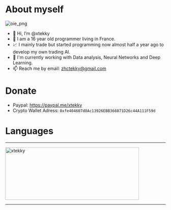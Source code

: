 # About myself
![oie_png](https://user-images.githubusercontent.com/98614666/155200809-202e4a5d-d807-40a7-89d7-03e94d3bdb57.png)

- 👋 Hi, I’m @xtekky
- 👀 I am a 16 year old programmer living in France.
- 📈 I mainly trade but started programming now almost half a year ago to develop my own trading AI.
- 🌱 I'm currently working with Data analysis, Neural Networks and Deep Learning.
- 📫 Reach me by email: zhctekky@gmail.com

# Donate
- Paypal: https://paypal.me/xtekky
- Crypto Wallet Adress: `0xfe404607d8Ac13926EBB366071D26c44A111F59d`

# Languages
<hr>
<p align="left">
    <img src="https://github-readme-stats.vercel.app/api/top-langs/?username=xtekky&&langs_count=8&layout=compact&theme=dark" alt="xtekky" height="165" width="420"/>
</p>
<hr>
